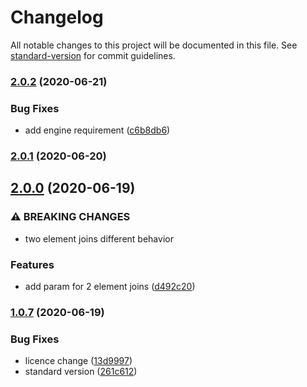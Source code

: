 # Changelog

All notable changes to this project will be documented in this file. See [standard-version](https://github.com/conventional-changelog/standard-version) for commit guidelines.

### [2.0.2](https://github.com/msavastano/join-add/compare/v2.0.1...v2.0.2) (2020-06-21)


### Bug Fixes

* add engine requirement ([c6b8db6](https://github.com/msavastano/join-add/commit/c6b8db605d285f42ccdae5ab56db365504e7e761))

### [2.0.1](https://github.com/msavastano/join-add/compare/v2.0.0...v2.0.1) (2020-06-20)

## [2.0.0](https://github.com/msavastano/join-add/compare/v1.0.7...v2.0.0) (2020-06-19)


### ⚠ BREAKING CHANGES

* two element joins different behavior

### Features

* add param for 2 element joins ([d492c20](https://github.com/msavastano/join-add/commit/d492c20c7c8382cb0d560d7f3d017b0d0f2f8ed8))

### [1.0.7](https://github.com/msavastano/join-add/compare/v1.0.6...v1.0.7) (2020-06-19)


### Bug Fixes

* licence change ([13d9997](https://github.com/msavastano/join-add/commit/13d9997f5201a93fc21fa24e76d2d112baa1dc36))
* standard version ([261c612](https://github.com/msavastano/join-add/commit/261c612e251d1f0d9b496dcfd113203458aaa60c))
